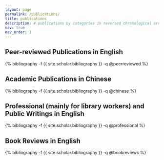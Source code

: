 ```yaml
---
layout: page
permalink: /publications/
title: publications
description: # publications by categories in reversed chronological order. generated by jekyll-scholar.
nav: true
nav_order: 1
---
```

<!-- _pages/publications.md
<div class="publications">

{% bibliography -f {{ site.scholar.bibliography }} %}

</div> -->

<!-- _pages/publications.md -->
<div class="publications">

<h2>Peer-reviewed Publications in English</h2>
{% bibliography -f {{ site.scholar.bibliography }} -q @peerreviewed %}

<h2>Academic Publications in Chinese</h2>
{% bibliography -f {{ site.scholar.bibliography }} -q @chinese %}

<h2>Professional (mainly for library workers) and Public Writings in English</h2>
{% bibliography -f {{ site.scholar.bibliography }} -q @professional %}

<h2>Book Reviews in English</h2>
{% bibliography -f {{ site.scholar.bibliography }} -q @bookreviews %}


<!-- 根据需要添加更多类型 -->

</div>
